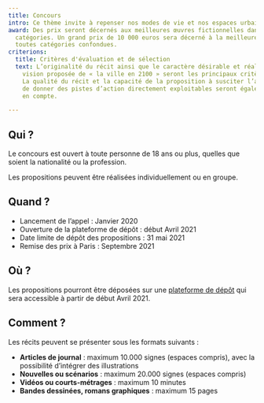 ```yaml
---
title: Concours
intro: Ce thème invite à repenser nos modes de vie et nos espaces urbains pour cette première édition. Quel serait le visage de la ville durable et agréable à vivre de demain ? Quels liens aux territoires et aux espaces ruraux ? Les participants devront proposer un récit montrant en arrière-plan une vision à la fois crédible et originale des villes en 2100. Ils peuvent pour cela s'aider de nos conseils pour réaliser leur projet.
award: Des prix seront décernés aux meilleures œuvres fictionnelles dans les quatre
  catégories. Un grand prix de 10 000 euros sera décerné à la meilleure proposition
  toutes catégories confondues.
criterions:
  title: Critères d'évaluation et de sélection
  text: L’originalité du récit ainsi que le caractère désirable et réaliste de la
    vision proposée de « la ville en 2100 » seront les principaux critères de sélection.
    La qualité du récit et la capacité de la proposition à susciter l’adhésion et
    de donner des pistes d’action directement exploitables seront également prises
    en compte.

---
```

## Qui ?

Le concours est ouvert à toute personne de 18 ans ou plus, quelles que soient la nationalité ou la profession.

Les propositions peuvent être réalisées individuellement ou en groupe.

## Quand ?

* Lancement de l’appel : Janvier 2020
* Ouverture de la plateforme de dépôt : début Avril 2021
* Date limite de dépôt des propositions : 31 mai 2021
* Remise des prix à Paris : Septembre 2021

## Où ?

Les propositions pourront être déposées sur une [plateforme de dépôt](https://www.positive-future.org/fr/apply) qui sera accessible à partir de début Avril 2021.

## Comment ?

Les récits peuvent se présenter sous les formats suivants :

* **Articles de journal** : maximum 10.000 signes (espaces compris), avec la possibilité d’intégrer des illustrations
* **Nouvelles ou scénarios** : maximum 20.000 signes (espaces compris)
* **Vidéos ou courts-métrages** : maximum 10 minutes
* **Bandes dessinées, romans graphiques** : maximum 15 pages
